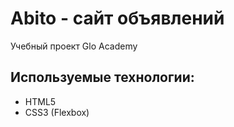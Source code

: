 # Abito - сайт объявлений
Учебный проект Glo Academy
## Используемые технологии:
- HTML5
- CSS3 (Flexbox)
